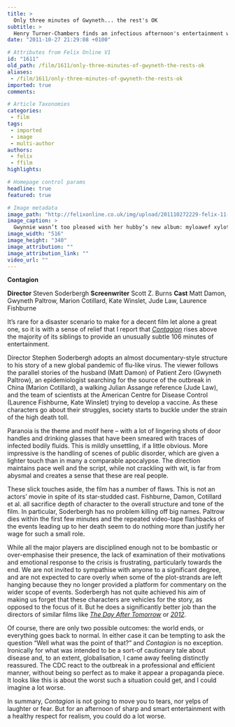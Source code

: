 ```yaml
---
title: >
  Only three minutes of Gwyneth... the rest's OK
subtitle: >
  Henry Turner-Chambers finds an infectious afternoon's entertainment with Steven Soderbergh's Contagion
date: "2011-10-27 21:29:08 +0100"

# Attributes from Felix Online V1
id: "1611"
old_path: /film/1611/only-three-minutes-of-gwyneth-the-rests-ok
aliases:
 - /film/1611/only-three-minutes-of-gwyneth-the-rests-ok
imported: true
comments:

# Article Taxonomies
categories:
 - film
tags:
 - imported
 - image
 - multi-author
authors:
 - felix
 - ffilm
highlights:

# Homepage control params
headline: true
featured: true

# Image metadata
image_path: "http://felixonline.co.uk/img/upload/201110272229-felix-11-ffilm.jpg"
image_caption: >
  Gwynnie wasn’t too pleased with her hubby’s new album: myloawef xylotosoiwlek
image_width: "516"
image_height: "340"
image_attribution: ""
image_attribution_link: ""
video_url: ""
---
```


__Contagion__

__Director__ Steven Soderbergh
__Screenwriter__ Scott Z. Burns
__Cast__ Matt Damon, Gwyneth Paltrow, Marion Cotillard, Kate Winslet, Jude Law, Laurence Fishburne

It’s rare for a disaster scenario to make for a decent film let alone a great one, so it is with a sense of relief that I report that [_Contagion_](http://www.youtube.com/watch?v=4sYSyuuLk5g) rises above the majority of its siblings to provide an unusually subtle 106 minutes of entertainment.

Director Stephen Soderbergh adopts an almost documentary-style structure to his story of a new global pandemic of flu-like virus. The viewer follows the parallel stories of the husband (Matt Damon) of Patient Zero (Gwyneth Paltrow), an epidemiologist searching for the source of the outbreak in China (Marion Cotillard), a walking Julian Assange reference (Jude Law), and the team of scientists at the American Centre for Disease Control (Laurence Fishburne, Kate Winslet) trying to develop a vaccine. As these characters go about their struggles, society starts to buckle under the strain of the high death toll.

Paranoia is the theme and motif here – with a lot of lingering shots of door handles and drinking glasses that have been smeared with traces of infected bodily fluids. This is mildly unsettling, if a little obvious. More impressive is the handling of scenes of public disorder, which are given a lighter touch than in many a comparable apocalypse. The direction maintains pace well and the script, while not crackling with wit, is far from abysmal and creates a sense that these are real people.

These slick touches aside, the film has a number of flaws. This is not an actors’ movie in spite of its star-studded cast. Fishburne, Damon, Cotillard et al. all sacrifice depth of character to the overall structure and tone of the film. In particular, Soderbergh has no problem killing off big names. Paltrow dies within the first few minutes and the repeated video-tape flashbacks of the events leading up to her death seem to do nothing more than justify her wage for such a small role.

While all the major players are disciplined enough not to be bombastic or over-emphasise their presence, the lack of examination of their motivations and emotional response to the crisis is frustrating, particularly towards the end. We are not invited to sympathise with anyone to a significant degree, and are not expected to care overly when some of the plot-strands are left hanging because they no longer provided a platform for commentary on the wider scope of events. Soderbergh has not quite achieved his aim of making us forget that these characters are vehicles for the story, as opposed to the focus of it. But he does a significantly better job than the directors of similar films like [_The Day After Tomorrow_](http://www.youtube.com/watch?v=JQDSAiPiEDU) or [_2012_](http://www.youtube.com/watch?v=FE3yIUsduf4&feature=related).

Of course, there are only two possible outcomes: the world ends, or everything goes back to normal. In either case it can be tempting to ask the question “Well what was the point of that?” and _Contagion_ is no exception. Ironically for what was intended to be a sort-of cautionary tale about disease and, to an extent, globalisation, I came away feeling distinctly reassured. The CDC react to the outbreak in a professional and efficient manner, without being so perfect as to make it appear a propaganda piece. It looks like this is about the worst such a situation could get, and I could imagine a lot worse.

In summary, _Contagion_ is not going to move you to tears, nor yelps of laughter or fear. But for an afternoon of sharp and smart entertainment with a healthy respect for realism, you could do a lot worse.
